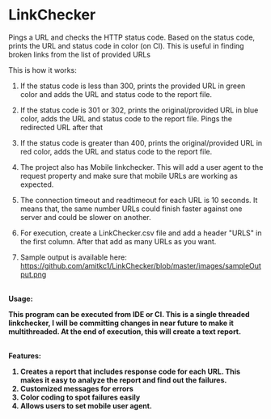# LinkChecker
Pings a URL and checks the HTTP status code. Based on the status code, prints the URL and status code in color (on CI). This is useful in finding broken links from the list of provided URLs

This is how it works:

1. If the status code is less than 300, prints the provided URL in green color and adds the URL and status code to
   the report file.
   
2. If the status code is 301 or 302, prints the original/provided URL in blue color, adds the URL and status code 
   to the report file. Pings the redirected URL after that
   
3. If the status code is greater than 400, prints the original/provided URL in red color, adds the URL and status 
   code to the report file.

4. The project also has Mobile linkchecker. This will add a user agent to the request property and make sure that 
   mobile URLs are working as expected.

5. The connection timeout and readtimeout for each URL is 10 seconds. It means that, the same number URLs could 
   finish faster against one server and could be slower on another.

6. For execution, create a LinkChecker.csv file and add a header "URLS" in the first column. After that add as many 
   URLs as you want.

7. Sample output is available here: https://github.com/amitkc1/LinkChecker/blob/master/images/sampleOutput.png

<br><strong>Usage:<strong/><br/>

This program can be executed from IDE or CI. This is a single threaded linkchecker, I will be committing changes in near future to make it multithreaded. At the end of execution, this will create a text report.

<br><strong>Features:</strong><br/>
1. Creates a report that includes response code for each URL. This makes it easy to analyze the report and find out     the failures. <br/>
2. Customized messages for errors<br/>
3. Color coding to spot failures easily<br/>
4. Allows users to set mobile user agent.
